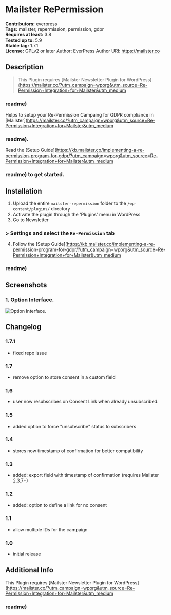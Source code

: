 # Mailster RePermission

**Contributors:** everpress \
**Tags:** mailster, repermission, permission, gdpr \
**Requires at least:** 3.8 \
**Tested up to:** 5.9 \
**Stable tag:** 1.7.1 \
**License:** GPLv2 or later
Author: EverPress
Author URI: https://mailster.co

## Description

> This Plugin requires [Mailster Newsletter Plugin for WordPress](https://mailster.co/?utm_campaign=wporg&utm_source=Re-Permission+Integration+for+Mailster&utm_medium

### readme)

Helps to setup your Re-Permission Campaing for GDPR compliance in [Mailster](https://mailster.co/?utm_campaign=wporg&utm_source=Re-Permission+Integration+for+Mailster&utm_medium

### readme).

Read the [Setup Guide](https://kb.mailster.co/implementing-a-re-permission-program-for-gdpr/?utm_campaign=wporg&utm_source=Re-Permission+Integration+for+Mailster&utm_medium

### readme) to get started.

## Installation

1. Upload the entire `mailster-repermission` folder to the `/wp-content/plugins/` directory
2. Activate the plugin through the 'Plugins' menu in WordPress
3. Go to Newsletter

### > Settings and select the `Re-Permission` tab

4. Follow the [Setup Guide](https://kb.mailster.co/implementing-a-re-permission-program-for-gdpr/?utm_campaign=wporg&utm_source=Re-Permission+Integration+for+Mailster&utm_medium

### readme)

## Screenshots

### 1. Option Interface.

![Option Interface.](https://ps.w.org/mailster-repermission/assets/screenshot-1.png)

## Changelog

### 1.7.1

-   fixed repo issue

### 1.7

-   remove option to store consent in a custom field

### 1.6

-   user now resubscribes on Consent Link when already unsubscribed.

### 1.5

-   added option to force "unsubscribe" status to subscribers

### 1.4

-   stores now timestamp of confirmation for better compatibility

### 1.3

-   added: export field with timestamp of confirmation (requires Mailster 2.3.7+)

### 1.2

-   added: option to define a link for no consent

### 1.1

-   allow multiple IDs for the campaign

### 1.0

-   initial release

## Additional Info

This Plugin requires [Mailster Newsletter Plugin for WordPress](https://mailster.co/?utm_campaign=wporg&utm_source=Re-Permission+Integration+for+Mailster&utm_medium

### readme)
